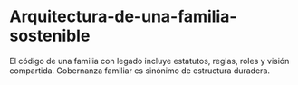 # Arquitectura-de-una-familia-sostenible
El código de una familia con legado incluye estatutos, reglas, roles y visión compartida. Gobernanza familiar es sinónimo de estructura duradera.
